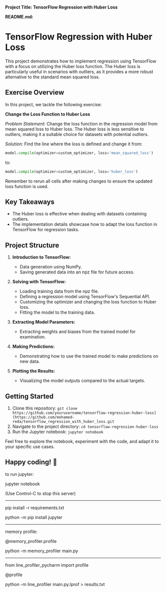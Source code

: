 **Project Title: TensorFlow Regression with Huber Loss**

**README.md:**

# TensorFlow Regression with Huber Loss

This project demonstrates how to implement regression using TensorFlow with a focus on utilizing the Huber loss
function. The Huber loss is particularly useful in scenarios with outliers, as it provides a more robust alternative to
the standard mean squared loss.

## Exercise Overview

In this project, we tackle the following exercise:

**Change the Loss Function to Huber Loss**

*Problem Statement:* Change the loss function in the regression model from mean squared loss to Huber loss. The Huber
loss is less sensitive to outliers, making it a suitable choice for datasets with potential outliers.

*Solution:*
Find the line where the loss is defined and change it from:

```python
model.compile(optimizer=custom_optimizer, loss='mean_squared_loss')
```

to:

```python
model.compile(optimizer=custom_optimizer, loss='huber_loss')
```

Remember to rerun all cells after making changes to ensure the updated loss function is used.

## Key Takeaways

- The Huber loss is effective when dealing with datasets containing outliers.
- The implementation details showcase how to adapt the loss function in TensorFlow for regression tasks.

## Project Structure

1. **Introduction to TensorFlow:**
    - Data generation using NumPy.
    - Saving generated data into an npz file for future access.

2. **Solving with TensorFlow:**
    - Loading training data from the npz file.
    - Defining a regression model using TensorFlow's Sequential API.
    - Customizing the optimizer and changing the loss function to Huber loss.
    - Fitting the model to the training data.

3. **Extracting Model Parameters:**
    - Extracting weights and biases from the trained model for examination.

4. **Making Predictions:**
    - Demonstrating how to use the trained model to make predictions on new data.

5. **Plotting the Results:**
    - Visualizing the model outputs compared to the actual targets.

## Getting Started

1. Clone this repository: `git clone https://github.com/yourusername/tensorflow-regression-huber-loss](https://github.com/mohamed-reda/tensorflow_regression_with_huber_loss.git`
2. Navigate to the project directory: `cd tensorflow-regression-huber-loss`
3. Run the Jupyter notebook: `jupyter notebook`

Feel free to explore the notebook, experiment with the code, and adapt it to your specific use cases.

Happy coding! 🚀
---


to run jupyter:

jupyter notebook

(Use Control-C to stop this server)

----
pip install -r requirements.txt

python -m pip install jupyter

---
memory profile:

@memory_profiler.profile

python -m memory_profiler main.py

---

from line_profiler_pycharm import profile

@profile

python -m line_profiler main.py.lprof > results.txt
